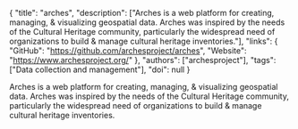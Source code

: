 {
  "title": "arches",
  "description": ["Arches is a web platform for creating, managing, & visualizing geospatial data. Arches was inspired by the needs of the Cultural Heritage community, particularly the widespread need of organizations to build & manage cultural heritage inventories."],
  "links": {
    "GitHub": "https://github.com/archesproject/arches",
    "Website": "https://www.archesproject.org/"
  },
  "authors": ["archesproject"],
  "tags": ["Data collection and management"],
  "doi": null
}

<!-- Generated by csv2md.R – do not edit by hand -->

Arches is a web platform for creating, managing, & visualizing geospatial data. Arches was inspired by the needs of the Cultural Heritage community, particularly the widespread need of organizations to build & manage cultural heritage inventories.